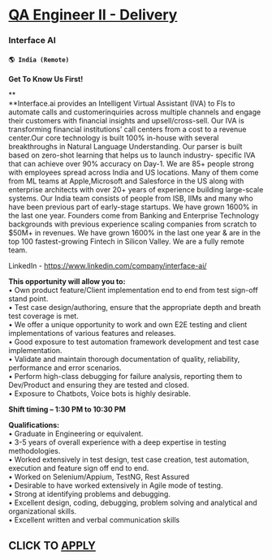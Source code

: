 # [QA Engineer II - Delivery ](https://www.remotewlb.com/apply/qa-engineer-ii-delivery)  
### Interface AI  
#### `🌎 India (Remote) `  

**Get To Know Us First!**

**  
**Interface.ai provides an Intelligent Virtual Assistant (IVA) to FIs to automate calls and customerinquiries across multiple channels and engage their customers with financial insights and upsell/cross-sell. Our IVA is transforming financial institutions’ call centers from a cost to a revenue center.Our core technology is built 100% in-house with several breakthroughs in Natural Language Understanding. Our parser is built based on zero-shot learning that helps us to launch industry- specific IVA that can achieve over 90% accuracy on Day-1. We are 85+ people strong with employees spread across India and US locations. Many of them come from ML teams at Apple,Microsoft and Salesforce in the US along with enterprise architects with over 20+ years of experience building large-scale systems. Our India team consists of people from ISB, IIMs and many who have been previous part of early-stage startups. We have grown 1600% in the last one year. Founders come from Banking and Enterprise
Technology backgrounds with previous experience scaling companies from scratch to $50M+ in revenues. We have grown 1600% in the last one year &amp; are in the top 100 fastest-growing Fintech in Silicon Valley. We are a fully remote team.

  
LinkedIn - https://www.linkedin.com/company/interface-ai/  
  
 **This opportunity will allow you to:**  
• Own product feature/Client implementation end to end from test sign-off stand point.  
• Test case design/authoring, ensure that the appropriate depth and breath test coverage is met.  
• We offer a unique opportunity to work and own E2E testing and client implementations of various features and releases.  
• Good exposure to test automation framework development and test case implementation.  
• Validate and maintain thorough documentation of quality, reliability, performance and error scenarios.  
• Perform high-class debugging for failure analysis, reporting them to Dev/Product and ensuring they are tested and closed.  
• Exposure to Chatbots, Voice bots is highly desirable.  
  
 **Shift timing – 1:30 PM to 10:30 PM**  
  
 **Qualifications:**  
• Graduate in Engineering or equivalent.  
• 3-5 years of overall experience with a deep expertise in testing methodologies.  
• Worked extensively in test design, test case creation, test automation, execution and feature sign off end to end.  
• Worked on Selenium/Appium, TestNG, Rest Assured  
• Desirable to have worked extensively in Agile mode of testing.  
• Strong at identifying problems and debugging.  
• Excellent design, coding, debugging, problem solving and analytical and organizational skills.  
• Excellent written and verbal communication skills

  
## CLICK TO [APPLY](https://www.remotewlb.com/apply/qa-engineer-ii-delivery)

